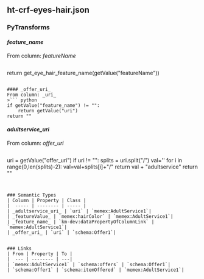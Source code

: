 ## ht-crf-eyes-hair.json

### PyTransforms
#### _feature_name_
From column: _featureName_
>``` python
return get_eye_hair_feature_name(getValue("featureName"))
```

#### _offer_uri_
From column: _uri_
>``` python
if getValue("feature_name") != "":
    return getValue("uri")
return ""
```

#### _adultservice_uri_
From column: _offer_uri_
>``` python
uri = getValue("offer_uri")
if uri != "":
    splits = uri.split("/")
    val=''
    for i in range(0,len(splits)-2):
        val=val+splits[i]+"/"
    return val + "adultservice"
return ""
```


### Semantic Types
| Column | Property | Class |
|  ----- | -------- | ----- |
| _adultservice_uri_ | `uri` | `memex:AdultService1`|
| _featureValue_ | `memex:hairColor` | `memex:AdultService1`|
| _feature_name_ | `km-dev:dataPropertyOfColumnLink` | `memex:AdultService1`|
| _offer_uri_ | `uri` | `schema:Offer1`|


### Links
| From | Property | To |
|  --- | -------- | ---|
| `memex:AdultService1` | `schema:offers` | `schema:Offer1`|
| `schema:Offer1` | `schema:itemOffered` | `memex:AdultService1`|